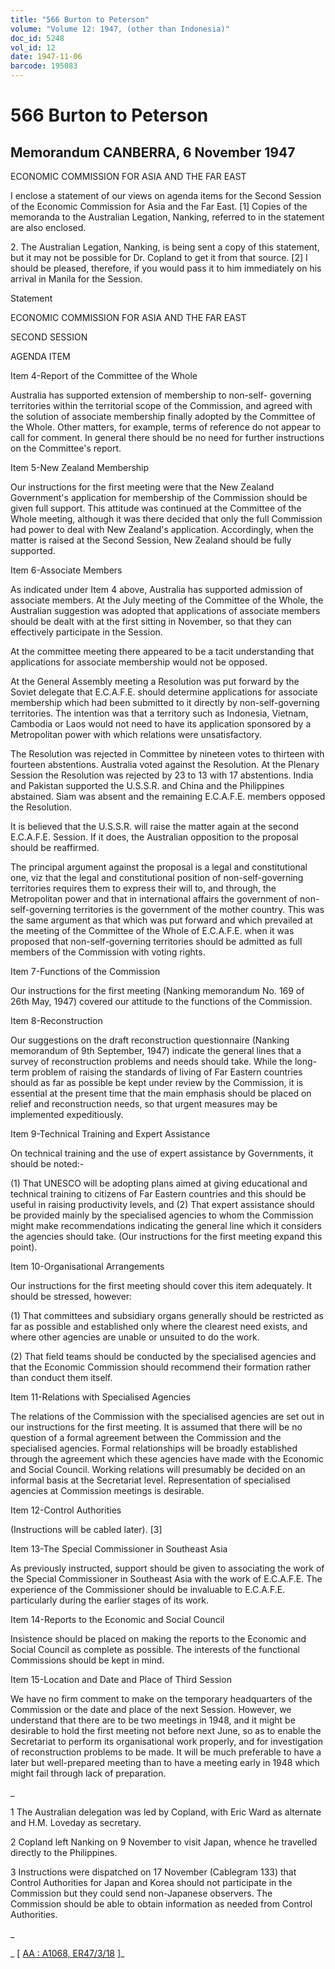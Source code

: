 ```yaml
---
title: "566 Burton to Peterson"
volume: "Volume 12: 1947, (other than Indonesia)"
doc_id: 5248
vol_id: 12
date: 1947-11-06
barcode: 195083
---
```


# 566 Burton to Peterson

## Memorandum CANBERRA, 6 November 1947

ECONOMIC COMMISSION FOR ASIA AND THE FAR EAST

I enclose a statement of our views on agenda items for the Second Session of the Economic Commission for Asia and the Far East. [1] Copies of the memoranda to the Australian Legation, Nanking, referred to in the statement are also enclosed.

2\. The Australian Legation, Nanking, is being sent a copy of this statement, but it may not be possible for Dr. Copland to get it from that source. [2] I should be pleased, therefore, if you would pass it to him immediately on his arrival in Manila for the Session.

Statement

ECONOMIC COMMISSION FOR ASIA AND THE FAR EAST

SECOND SESSION

AGENDA ITEM

Item 4-Report of the Committee of the Whole

Australia has supported extension of membership to non-self- governing territories within the territorial scope of the Commission, and agreed with the solution of associate membership finally adopted by the Committee of the Whole. Other matters, for example, terms of reference do not appear to call for comment. In general there should be no need for further instructions on the Committee's report.

Item 5-New Zealand Membership

Our instructions for the first meeting were that the New Zealand Government's application for membership of the Commission should be given full support. This attitude was continued at the Committee of the Whole meeting, although it was there decided that only the full Commission had power to deal with New Zealand's application. Accordingly, when the matter is raised at the Second Session, New Zealand should be fully supported.

Item 6-Associate Members

As indicated under Item 4 above, Australia has supported admission of associate members. At the July meeting of the Committee of the Whole, the Australian suggestion was adopted that applications of associate members should be dealt with at the first sitting in November, so that they can effectively participate in the Session.

At the committee meeting there appeared to be a tacit understanding that applications for associate membership would not be opposed.

At the General Assembly meeting a Resolution was put forward by the Soviet delegate that E.C.A.F.E. should determine applications for associate membership which had been submitted to it directly by non-self-governing territories. The intention was that a territory such as Indonesia, Vietnam, Cambodia or Laos would not need to have its application sponsored by a Metropolitan power with which relations were unsatisfactory.

The Resolution was rejected in Committee by nineteen votes to thirteen with fourteen abstentions. Australia voted against the Resolution. At the Plenary Session the Resolution was rejected by 23 to 13 with 17 abstentions. India and Pakistan supported the U.S.S.R. and China and the Philippines abstained. Siam was absent and the remaining E.C.A.F.E. members opposed the Resolution.

It is believed that the U.S.S.R. will raise the matter again at the second E.C.A.F.E. Session. If it does, the Australian opposition to the proposal should be reaffirmed.

The principal argument against the proposal is a legal and constitutional one, viz that the legal and constitutional position of non-self-governing territories requires them to express their will to, and through, the Metropolitan power and that in international affairs the government of non-self-governing territories is the government of the mother country. This was the same argument as that which was put forward and which prevailed at the meeting of the Committee of the Whole of E.C.A.F.E. when it was proposed that non-self-governing territories should be admitted as full members of the Commission with voting rights.

Item 7-Functions of the Commission

Our instructions for the first meeting (Nanking memorandum No. 169 of 26th May, 1947) covered our attitude to the functions of the Commission.

Item 8-Reconstruction

Our suggestions on the draft reconstruction questionnaire (Nanking memorandum of 9th September, 1947) indicate the general lines that a survey of reconstruction problems and needs should take. While the long-term problem of raising the standards of living of Far Eastern countries should as far as possible be kept under review by the Commission, it is essential at the present time that the main emphasis should be placed on relief and reconstruction needs, so that urgent measures may be implemented expeditiously.

Item 9-Technical Training and Expert Assistance

On technical training and the use of expert assistance by Governments, it should be noted:-

(1) That UNESCO will be adopting plans aimed at giving educational and technical training to citizens of Far Eastern countries and this should be useful in raising productivity levels, and (2) That expert assistance should be provided mainly by the specialised agencies to whom the Commission might make recommendations indicating the general line which it considers the agencies should take. (Our instructions for the first meeting expand this point).

Item 10-Organisational Arrangements

Our instructions for the first meeting should cover this item adequately. It should be stressed, however:

(1) That committees and subsidiary organs generally should be restricted as far as possible and established only where the clearest need exists, and where other agencies are unable or unsuited to do the work.

(2) That field teams should be conducted by the specialised agencies and that the Economic Commission should recommend their formation rather than conduct them itself.

Item 11-Relations with Specialised Agencies

The relations of the Commission with the specialised agencies are set out in our instructions for the first meeting. It is assumed that there will be no question of a formal agreement between the Commission and the specialised agencies. Formal relationships will be broadly established through the agreement which these agencies have made with the Economic and Social Council. Working relations will presumably be decided on an informal basis at the Secretariat level. Representation of specialised agencies at Commission meetings is desirable.

Item 12-Control Authorities

(Instructions will be cabled later). [3]

Item 13-The Special Commissioner in Southeast Asia

As previously instructed, support should be given to associating the work of the Special Commissioner in Southeast Asia with the work of E.C.A.F.E. The experience of the Commissioner should be invaluable to E.C.A.F.E. particularly during the earlier stages of its work.

Item 14-Reports to the Economic and Social Council

Insistence should be placed on making the reports to the Economic and Social Council as complete as possible. The interests of the functional Commissions should be kept in mind.

Item 15-Location and Date and Place of Third Session

We have no firm comment to make on the temporary headquarters of the Commission or the date and place of the next Session. However, we understand that there are to be two meetings in 1948, and it might be desirable to hold the first meeting not before next June, so as to enable the Secretariat to perform its organisational work properly, and for investigation of reconstruction problems to be made. It will be much preferable to have a later but well-prepared meeting than to have a meeting early in 1948 which might fail through lack of preparation.

_

1 The Australian delegation was led by Copland, with Eric Ward as alternate and H.M. Loveday as secretary.

2 Copland left Nanking on 9 November to visit Japan, whence he travelled directly to the Philippines.

3 Instructions were dispatched on 17 November (Cablegram 133) that Control Authorities for Japan and Korea should not participate in the Commission but they could send non-Japanese observers. The Commission should be able to obtain information as needed from Control Authorities.

_

_ [ [AA : A1068, ER47/3/18](http://www.naa.gov.au/cgi-bin/Search?O=I&Number=195083) ]_

